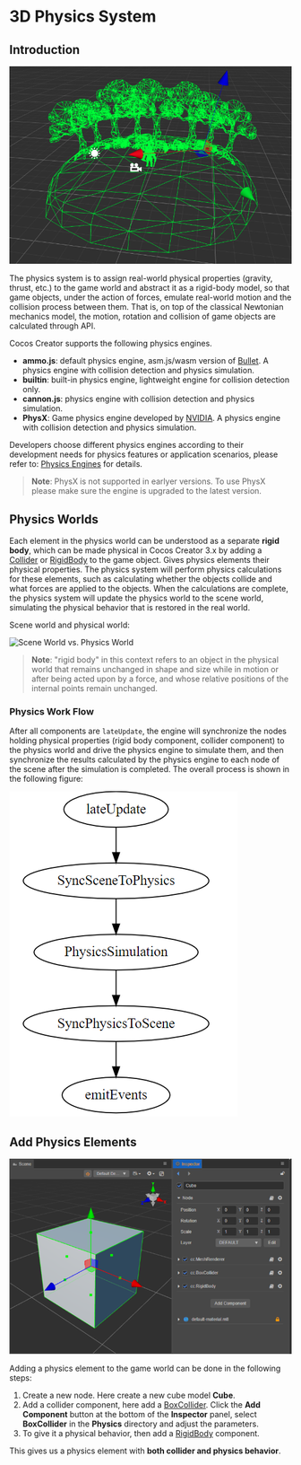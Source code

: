 # 3D Physics System

## Introduction

![physics-system](img/physics-system.jpg)

The physics system is to assign real-world physical properties (gravity, thrust, etc.) to the game world and abstract it as a rigid-body model, so that game objects, under the action of forces, emulate real-world motion and the collision process between them. That is, on top of the classical Newtonian mechanics model, the motion, rotation and collision of game objects are calculated through API.

Cocos Creator supports the following physics engines.

- **ammo.js**: default physics engine, asm.js/wasm version of [Bullet](https://pybullet.org/wordpress/). A physics engine with collision detection and physics simulation.
- **builtin**: built-in physics engine, lightweight engine for collision detection only.
- **cannon.js**: physics engine with collision detection and physics simulation.
- **PhysX**: Game physics engine developed by [NVIDIA](https://developer.nvidia.com/physx-sdk). A physics engine with collision detection and physics simulation.

Developers choose different physics engines according to their development needs for physics features or application scenarios, please refer to: [Physics Engines](physics-engine.md) for details.

> **Note**: PhysX is not supported in earlyer versions. To use PhysX please make sure the engine is upgraded to the latest version.

## Physics Worlds

Each element in the physics world can be understood as a separate **rigid body**, which can be made physical in Cocos Creator 3.x by adding a [Collider](physics-collider.md) or [RigidBody](physics-rigidbody.md) to the game object. Gives physics elements their physical properties. The physics system will perform physics calculations for these elements, such as calculating whether the objects collide and what forces are applied to the objects. When the calculations are complete, the physics system will update the physics world to the scene world, simulating the physical behavior that is restored in the real world.

Scene world and physical world:

![Scene World vs. Physics World](img/physics-world.jpg)

> **Note**: "rigid body" in this context refers to an object in the physical world that remains unchanged in shape and size while in motion or after being acted upon by a force, and whose relative positions of the internal points remain unchanged.

### Physics Work Flow

After all components are `lateUpdate`, the engine will synchronize the nodes holding physical properties (rigid body component, collider component) to the physics world and drive the physics engine to simulate them, and then synchronize the results calculated by the physics engine to each node of the scene after the simulation is completed. The overall process is shown in the following figure:

![phy](img/physics-pipeline.png)

## Add Physics Elements

![add-element](img/physics-element.png)

Adding a physics element to the game world can be done in the following steps:

1. Create a new node. Here create a new cube model **Cube**.
2. Add a collider component, here add a [BoxCollider](physics-collider.md#BoxCollider). Click the **Add Component** button at the bottom of the **Inspector** panel, select **BoxCollider** in the **Physics** directory and adjust the parameters.
3. To give it a physical behavior, then add a [RigidBody](physics-rigidbody.md) component.

This gives us a physics element with **both collider and physics behavior**.
